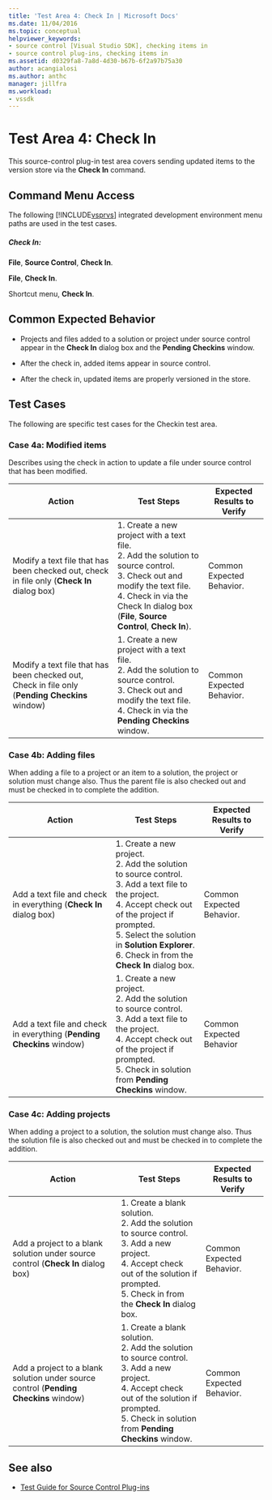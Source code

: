 ```yaml
---
title: 'Test Area 4: Check In | Microsoft Docs'
ms.date: 11/04/2016
ms.topic: conceptual
helpviewer_keywords:
- source control [Visual Studio SDK], checking items in
- source control plug-ins, checking items in
ms.assetid: d0329fa8-7a8d-4d30-b67b-6f2a97b75a30
author: acangialosi
ms.author: anthc
manager: jillfra
ms.workload:
- vssdk
---
```

# Test Area 4: Check In
This source-control plug-in test area covers sending updated items to the version store via the **Check In** command.

## Command Menu Access
 The following [!INCLUDE[vsprvs](../../code-quality/includes/vsprvs_md.md)] integrated development environment menu paths are used in the test cases.

##### Check In:
 **File**, **Source Control**, **Check In**.

 **File**, **Check In**.

 Shortcut menu, **Check In**.

## Common Expected Behavior

- Projects and files added to a solution or project under source control appear in the **Check In** dialog box and the **Pending Checkins** window.

- After the check in, added items appear in source control.

- After the check in, updated items are properly versioned in the store.

## Test Cases
 The following are specific test cases for the Checkin test area.

### Case 4a: Modified items
 Describes using the check in action to update a file under source control that has been modified.

|Action|Test Steps|Expected Results to Verify|
|------------|----------------|--------------------------------|
|Modify a text file that has been checked out, check in file only (**Check In** dialog box)|1.  Create a new project with a text file.<br />2.  Add the solution to source control.<br />3.  Check out and modify the text file.<br />4.  Check in via the Check In dialog box (**File**, **Source Control**, **Check In**).|Common Expected Behavior.|
|Modify a text file that has been checked out, Check in file only (**Pending Checkins** window)|1.  Create a new project with a text file.<br />2.  Add the solution to source control.<br />3.  Check out and modify the text file.<br />4.  Check in via the **Pending Checkins** window.|Common Expected Behavior.|

### Case 4b: Adding files
 When adding a file to a project or an item to a solution, the project or solution must change also. Thus the parent file is also checked out and must be checked in to complete the addition.

|Action|Test Steps|Expected Results to Verify|
|------------|----------------|--------------------------------|
|Add a text file and check in everything (**Check In** dialog box)|1.  Create a new project.<br />2.  Add the solution to source control.<br />3.  Add a text file to the project.<br />4.  Accept check out of the project if prompted.<br />5.  Select the solution in **Solution Explorer**.<br />6.  Check in from the **Check In** dialog box.|Common Expected Behavior.|
|Add a text file and check in everything (**Pending Checkins** window)|1.  Create a new project.<br />2.  Add the solution to source control.<br />3.  Add a text file to the project.<br />4.  Accept check out of the project if prompted.<br />5.  Check in solution from **Pending Checkins** window.|Common Expected Behavior|

### Case 4c: Adding projects
 When adding a project to a solution, the solution must change also. Thus the solution file is also checked out and must be checked in to complete the addition.

|Action|Test Steps|Expected Results to Verify|
|------------|----------------|--------------------------------|
|Add a project to a blank solution under source control (**Check In** dialog box)|1.  Create a blank solution.<br />2.  Add the solution to source control.<br />3.  Add a new project.<br />4.  Accept check out of the solution if prompted.<br />5.  Check in from the **Check In** dialog box.|Common Expected Behavior.|
|Add a project to a blank solution under source control (**Pending Checkins** window)|1.  Create a blank solution.<br />2.  Add the solution to source control.<br />3.  Add a new project.<br />4.  Accept check out of the solution if prompted.<br />5.  Check in solution from **Pending Checkins** window.|Common Expected Behavior.|

## See also
- [Test Guide for Source Control Plug-ins](../../extensibility/internals/test-guide-for-source-control-plug-ins.md)
